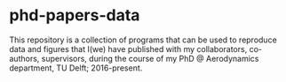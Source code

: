 # phd-papers-data
This repository is a collection of programs that can be used to reproduce data and figures that I(we) have published with my collaborators, co-authors, supervisors, during the course of my PhD @ Aerodynamics department, TU Delft; 2016-present. 

